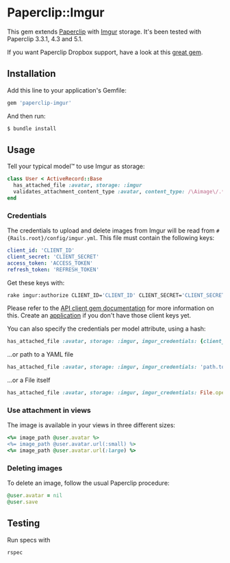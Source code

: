 # Paperclip::Imgur

This gem extends [Paperclip](https://github.com/thoughtbot/paperclip) with [Imgur](http://imgur.com/) storage. It's been tested with Paperclip 3.3.1, 4.3 and 5.1.

If you want Paperclip Dropbox support, have a look at this [great gem](https://github.com/janko-m/paperclip-dropbox/).

## Installation

Add this line to your application's Gemfile:
```ruby
gem 'paperclip-imgur'
```

And then run:
```bash
$ bundle install
```

## Usage

Tell your typical model™ to use Imgur as storage:
```ruby
class User < ActiveRecord::Base
  has_attached_file :avatar, storage: :imgur
  validates_attachment_content_type :avatar, content_type: /\Aimage\/.*\z/
end
```

### Credentials

The credentials to upload and delete images from Imgur will be read from `#{Rails.root}/config/imgur.yml`. This file must contain the following keys:
```yml
client_id: 'CLIENT_ID'
client_secret: 'CLIENT_SECRET'
access_token: 'ACCESS_TOKEN'
refresh_token: 'REFRESH_TOKEN'
```

Get these keys with:
```bash
rake imgur:authorize CLIENT_ID='CLIENT_ID' CLIENT_SECRET='CLIENT_SECRET'
```
Please refer to the [API client gem documentation](https://github.com/dncrht/imgur) for more information on this. Create an [application](https://imgur.com/account/settings/apps) if you don't have those client keys yet.

You can also specify the credentials per model attribute, using a hash:
```ruby
has_attached_file :avatar, storage: :imgur, imgur_credentials: {client_id: 'CLIENT_ID', client_secret: 'CLIENT_SECRET', access_token: 'ACCESS_TOKEN', refresh_token: 'REFRESH_TOKEN'}
```
…or path to a YAML file
```ruby
has_attached_file :avatar, storage: :imgur, imgur_credentials: 'path.to/file.yml'
```
…or a File itself
```ruby
has_attached_file :avatar, storage: :imgur, imgur_credentials: File.open('path.to/file.yml', 'r')
```

### Use attachment in views

The image is available in your views in three different sizes:
```ruby
<%= image_path @user.avatar %>
<%= image_path @user.avatar.url(:small) %>
<%= image_path @user.avatar.url(:large) %>
```

### Deleting images

To delete an image, follow the usual Paperclip procedure:
```ruby
@user.avatar = nil
@user.save
```

## Testing

Run specs with
```bash
rspec
```
